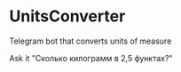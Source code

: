# UnitsConverter
Telegram bot that converts units of measure 

Ask it "Сколько килограмм в 2,5 функтах?"
